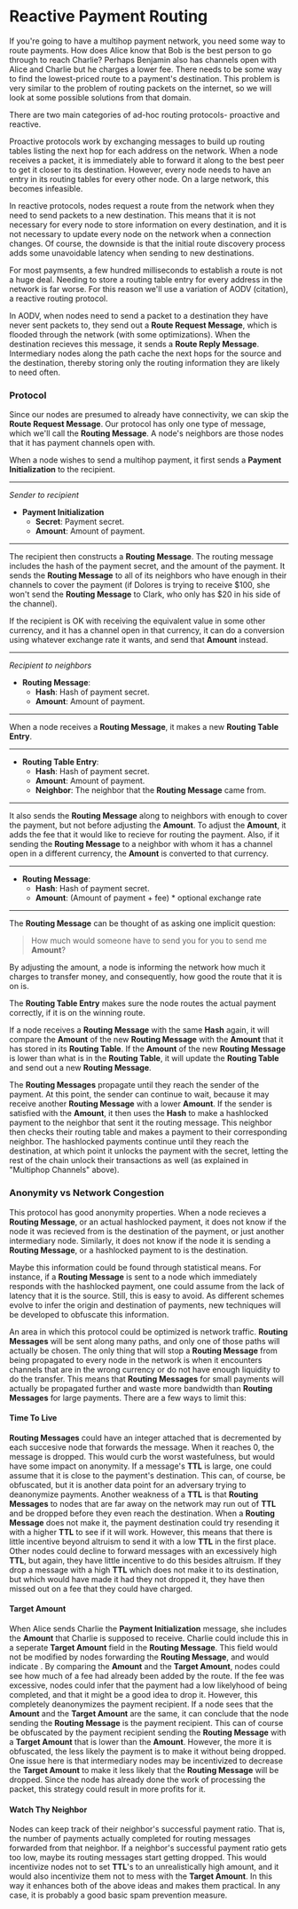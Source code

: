 # Reactive Payment Routing

If you're going to have a multihop payment network, you need some way to route payments. How does Alice know that Bob is the best person to go through to reach Charlie? Perhaps Benjamin also has channels open with Alice and Charlie but he charges a lower fee. There needs to be some way to find the lowest-priced route to a payment's destination. This problem is very similar to the problem of routing packets on the internet, so we will look at some possible solutions from that domain.

There are two main categories of ad-hoc routing protocols- proactive and reactive.

Proactive protocols work by exchanging messages to build up routing tables listing the next hop for each address on the network. When a node receives a packet, it is immediately able to forward it along to the best peer to get it closer to its destination. However, every node needs to have an entry in its routing tables for every other node. On a large network, this becomes infeasible.

In reactive protocols, nodes request a route from the network when they need to send packets to a new destination. This means that it is not necessary for every node to store information on every destination, and it is not necessary to update every node on the network when a connection changes. Of course, the downside is that the initial route discovery process adds some unavoidable latency when sending to new destinations.

For most paymsents, a few hundred milliseconds to establish a route is not a huge deal. Needing to store a routing table entry for every address in the network is far worse. For this reason we'll use a variation of AODV (citation), a reactive routing protocol.

In AODV, when nodes need to send a packet to a destination they have never sent packets to, they send out a **Route Request Message**, which is flooded through the network (with some optimizations). When the destination recieves this message, it sends a **Route Reply Message**. Intermediary nodes along the path cache the next hops for the source and the destination, thereby storing only the routing information they are likely to need often.

### Protocol

Since our nodes are presumed to already have connectivity, we can skip the **Route Request Message**. Our protocol has only one type of message, which we'll call the **Routing Message**. A node's neighbors are those nodes that it has payment channels open with.

When a node wishes to send a multihop payment, it first sends a **Payment Initialization** to the recipient.

----

*Sender to recipient*

- **Payment Initialization**
  - **Secret**: Payment secret.
  - **Amount**: Amount of payment.

----

The recipient then constructs a **Routing Message**. The routing message includes the hash of the payment secret, and the amount of the payment. It sends the **Routing Message** to all of its neighbors who have enough in their channels to cover the payment (if Dolores is trying to receive $100, she won't send the **Routing Message** to Clark, who only has $20 in his side of the channel).

If the recipient is OK with receiving the equivalent value in some other currency, and it has a channel open in that currency, it can do a conversion using whatever exchange rate it wants, and send that **Amount** instead.

----

*Recipient to neighbors*

- **Routing Message**:
  - **Hash**: Hash of payment secret.
  - **Amount**: Amount of payment.

----

When a node receives a **Routing Message**, it makes a new **Routing Table Entry**.

----

- **Routing Table Entry**:
  - **Hash**: Hash of payment secret.
  - **Amount**: Amount of payment.
  - **Neighbor**: The neighbor that the **Routing Message** came from.

----

It also sends the **Routing Message** along to neighbors with enough to cover the payment, but not before adjusting the **Amount**. To adjust the **Amount**, it adds the fee that it would like to recieve for routing the payment. Also, if it sending the **Routing Message** to a neighbor with whom it has a channel open in a different currency, the **Amount** is converted to that currency.

----

- **Routing Message**:
  - **Hash**: Hash of payment secret.
  - **Amount**: (Amount of payment + fee) * optional exchange rate

----

The **Routing Message** can be thought of as asking one implicit question:

> How much would someone have to send you for you to send me **Amount**?

By adjusting the amount, a node is informing the network how much it charges to transfer money, and consequently, how good the route that it is on is.

The **Routing Table Entry** makes sure the node routes the actual payment correctly, if it is on the winning route.

If a node receives a **Routing Message** with the same **Hash** again, it will compare the **Amount** of the new **Routing Message** with the **Amount** that it has stored in its **Routing Table**. If the **Amount** of the new **Routing Message** is lower than what is in the **Routing Table**, it will update the **Routing Table** and send out a new **Routing Message**.

The **Routing Messages** propagate until they reach the sender of the payment. At this point, the sender can continue to wait, because it may receive another **Routing Message** with a lower **Amount**. If the sender is satisfied with the **Amount**, it then uses the **Hash** to make a hashlocked payment to the neighbor that sent it the routing message. This neighbor then checks their routing table and makes a payment to their corresponding neighbor. The hashlocked payments continue until they reach the destination, at which point it unlocks the payment with the secret, letting the rest of the chain unlock their transactions as well (as explained in "Multiphop Channels" above).


### Anonymity vs Network Congestion

This protocol has good anonymity properties. When a node recieves a **Routing Message**, or an actual hashlocked payment, it does not know if the node it was recieved from is the destination of the payment, or just another intermediary node. Similarly, it does not know if the node it is sending a **Routing Message**, or a hashlocked payment to is the destination.

Maybe this information could be found through statistical means. For instance, if a **Routing Message** is sent to a node which immediately responds with the hashlocked payment, one could assume from the lack of latency that it is the source. Still, this is easy to avoid. As different schemes evolve to infer the origin and destination of payments, new techniques will be developed to obfuscate this information.

An area in which this protocol could be optimized is network traffic. **Routing Messages** will be sent along many paths, and only one of those paths will actually be chosen. The only thing that will stop a **Routing Message** from being propagated to every node in the network is when it encounters channels that are in the wrong currency or do not have enough liquidity to do the transfer. This means that **Routing Messages** for small payments will actually be propagated further and waste more bandwidth than **Routing Messages** for large payments. There are a few ways to limit this:

#### Time To Live
**Routing Messages** could have an integer attached that is decremented by each succesive node that forwards the message. When it reaches 0, the message is dropped. This would curb the worst wastefulness, but would have some impact on anonymity. If a message's **TTL** is large, one could assume that it is close to the payment's destination. This can, of course, be obfuscated, but it is another data point for an adversary trying to deanonymize payments. Another weakness of a **TTL** is that **Routing Messages** to nodes that are far away on the network may run out of **TTL** and be dropped before they even reach the destination. When a **Routing Message** does not make it, the payment destination could try resending it with a higher **TTL** to see if it will work. However, this means that there is little incentive beyond altruism to send it with a low **TTL** in the first place. Other nodes could decline to forward messages with an excessively high **TTL**, but again, they have little incentive to do this besides altruism. If they drop a message with a high **TTL** which does not make it to its destination, but which would have made it had they not dropped it, they have then missed out on a fee that they could have charged.

#### Target Amount
When Alice sends Charlie the **Payment Initialization** message, she includes the **Amount** that Charlie is supposed to receive. Charlie could include this in a seperate **Target Amount** field in the **Routing Message**. This field would not be modified by nodes forwarding the **Routing Message**, and would indicate . By comparing the **Amount** and the **Target Amount**, nodes could see how much of a fee had already been added by the route. If the fee was excessive, nodes could infer that the payment had a low likelyhood of being completed, and that it might be a good idea to drop it. However, this completely deanonymizes the payment recipient. If a node sees that the **Amount** and the **Target Amount** are the same, it can conclude that the node sending the **Routing Message** is the payment recipient. This can of course be obfuscated by the payment recipient sending the **Routing Message** with a **Target Amount** that is lower than the **Amount**. However, the more it is obfuscated, the less likely the payment is to make it without being dropped. One issue here is that intermediary nodes may be incentivized to decrease the **Target Amount** to make it less likely that the **Routing Message** will be dropped. Since the node has already done the work of processing the packet, this strategy could result in more profits for it.

#### Watch Thy Neighbor
Nodes can keep track of their neighbor's successful payment ratio. That is, the number of payments actually completed for routing messages forwarded from that neighbor. If a neighbor's successful payment ratio gets too low, maybe its routing messages start getting dropped. This would incentivize nodes not to set **TTL**'s to an unrealistically high amount, and it would also incentivize them not to mess with the **Target Amount**. In this way it enhances both of the above ideas and makes them practical. In any case, it is probably a good basic spam prevention measure.